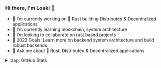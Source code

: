 ### Hi there, I'm Loaki 👋

- 🔭 I’m currently working on 🦀 Rust building Distributed & Decentralized applications
- 🌱 I’m currently learning blockchain, system architecture
- 👯 I’m looking to collaborate on rust based projects
- 🥅 2022 Goals: Learn more on backend system architecture and build robust backends
- 💬 Ask me about 🦀 Rust, Distributed & Decentralized applications


<details>
  <summary>:zap: GitHub Stats</summary>

  <img align="left" alt="loaki07's GitHub Stats" src="https://github-readme-stats.vercel.app/api?username=loaki07&show_icons=true&hide_border=false&title_color=ff652f&icon_color=FFE400&bg_color=09131B&text_color=ffffff&border_color=0c1a25" />

</details>